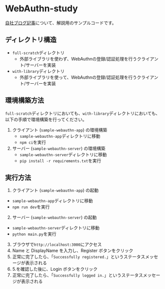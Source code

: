 # WebAuthn-study

[自社ブログ記事](https://www.ipride.co.jp/blog/11910)について、解説用のサンプルコードです。

## ディレクトリ構造

- `full-scratch`ディレクトリ
  - 外部ライブラリを使わず、WebAuthnの登録/認証処理を行うクライアント/サーバーを実装
- `with-library`ディレクトリ
  - 外部ライブラリを使って、WebAuthnの登録/認証処理を行うクライアント/サーバーを実装

## 環境構築方法

`full-scratch`ディレクトリにおいても、`with-library`ディレクトリにおいても、以下の手順で環境構築を行ってください。

1. クライアント (`sample-webauthn-app`) の環境構築
   - `sample-webauthn-app`ディレクトリに移動
   - `npm ci`を実行
2. サーバー (`sample-webauthn-server`) の環境構築
   - `sample-webauthn-server`ディレクトリに移動
   - `pip install -r requirements.txt`を実行

## 実行方法

1. クライアント (`sample-webauthn-app`) の起動
  - `sample-webauthn-app`ディレクトリに移動
  - `npm run dev`を実行
2. サーバー (`sample-webauthn-server`) の起動
  - `sample-webauthn-server`ディレクトリに移動
  - `python main.py`を実行
3. ブラウザで`http://localhost:3000`にアクセス
4. Name と DisplayName を入力し、Register ボタンをクリック
5. 正常に完了したら、「`Successfully registered.`」というステータスメッセージが表示される
6. 5.を確認した後に、Login ボタンをクリック
7. 正常に完了したら、「`Successfully logged in.`」というステータスメッセージが表示される
